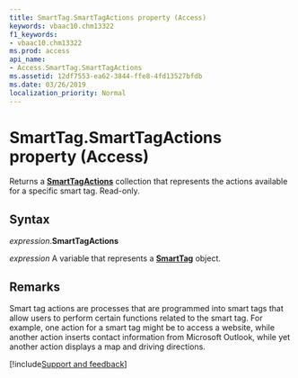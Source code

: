 ```yaml
---
title: SmartTag.SmartTagActions property (Access)
keywords: vbaac10.chm13322
f1_keywords:
- vbaac10.chm13322
ms.prod: access
api_name:
- Access.SmartTag.SmartTagActions
ms.assetid: 12df7553-ea62-3844-ffe8-4fd13527bfdb
ms.date: 03/26/2019
localization_priority: Normal
---
```



# SmartTag.SmartTagActions property (Access)

Returns a **[SmartTagActions](Access.SmartTagActions.md)** collection that represents the actions available for a specific smart tag. Read-only.


## Syntax

_expression_.**SmartTagActions**

_expression_ A variable that represents a **[SmartTag](Access.SmartTag.md)** object.


## Remarks

Smart tag actions are processes that are programmed into smart tags that allow users to perform certain functions related to the smart tag. For example, one action for a smart tag might be to access a website, while another action inserts contact information from Microsoft Outlook, while yet another action displays a map and driving directions.



[!include[Support and feedback](~/includes/feedback-boilerplate.md)]